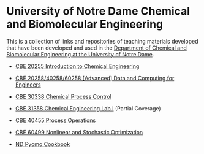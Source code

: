 # University of Notre Dame Chemical and Biomolecular Engineering

This is a collection of links and repositories of teaching materials developed that have been developed and used in the [Department of Chemical and Biomolecular Engineering at the University of Notre Dame](https://cbe.nd.edu/).

* [CBE 20255 Introduction to Chemical Engineering](http://jckantor.github.io/CBE20255/)
* [CBE 20258/40258/60258 [Advanced] Data and Computing for Engineers](https://ndcbe.github.io/data-and-computing/intro.html)
* [CBE 30338 Chemical Process Control](http://jckantor.github.io/CBE30338/)
* [CBE 31358 Chemical Engineering Lab I](https://jckantor.github.io/cbe31358-book/intro.html) (Partial Coverage)
* [CBE 40455 Process Operations](http://jckantor.github.io/CBE40455/)
* [CBE 60499 Nonlinear and Stochastic Optimization](https://ndcbe.github.io/CBE60499/)

* [ND Pyomo Cookbook](https://jckantor.github.io/ND-Pyomo-Cookbook/README.html)
